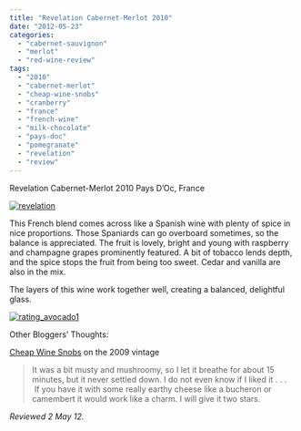 ```yaml
---
title: "Revelation Cabernet-Merlot 2010"
date: "2012-05-23"
categories: 
  - "cabernet-sauvignon"
  - "merlot"
  - "red-wine-review"
tags: 
  - "2010"
  - "cabernet-merlot"
  - "cheap-wine-snobs"
  - "cranberry"
  - "france"
  - "french-wine"
  - "milk-chocolate"
  - "pays-doc"
  - "pomegranate"
  - "revelation"
  - "review"
---
```


Revelation Cabernet-Merlot 2010 Pays D’Oc, France

[![](http://s3.amazonaws.com/thegourmez-wpmedia/2012/05/revelation.jpg "revelation")](http://s3.amazonaws.com/thegourmez-wpmedia/2012/05/revelation.jpg)

This French blend comes across like a Spanish wine with plenty of spice in nice proportions. Those Spaniards can go overboard sometimes, so the balance is appreciated. The fruit is lovely, bright and young with raspberry and champagne grapes prominently featured. A bit of tobacco lends depth, and the spice stops the fruit from being too sweet. Cedar and vanilla are also in the mix.

The layers of this wine work together well, creating a balanced, delightful glass.

[![](http://s3.amazonaws.com/thegourmez-wpmedia/2009/02/rating_avocado1.gif "rating_avocado1")](http://s3.amazonaws.com/thegourmez-wpmedia/2009/02/rating_avocado1.gif)

Other Bloggers’ Thoughts:

[Cheap Wine Snobs](http://cheapwinesnobs.wordpress.com/2012/04/18/revelation-cabernetmerlot-2009/) on the 2009 vintage

> It was a bit musty and mushroomy, so I let it breathe for about 15 minutes, but it never settled down. I do not even know if I liked it . . .  If you have it with some really earthy cheese like a bucheron or camembert it would work like a charm. I will give it two stars.

_Reviewed 2 May 12._
